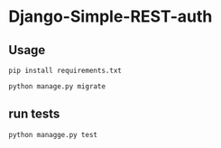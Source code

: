 # Django-Simple-REST-auth
## Usage
`pip install requirements.txt`

`python manage.py migrate`

## run tests
`python managge.py test`
